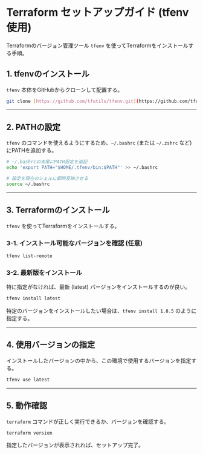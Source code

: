 # Terraform セットアップガイド (tfenv使用)

Terraformのバージョン管理ツール `tfenv` を使ってTerraformをインストールする手順。

## 1. tfenvのインストール

`tfenv` 本体をGitHubからクローンして配置する。

```bash
git clone [https://github.com/tfutils/tfenv.git](https://github.com/tfutils/tfenv.git) ~/.tfenv
```

---

## 2. PATHの設定

`tfenv` のコマンドを使えるようにするため、`~/.bashrc` (または `~/.zshrc` など) にPATHを追加する。

```bash
# ~/.bashrcの末尾にPATH設定を追記
echo 'export PATH="$HOME/.tfenv/bin:$PATH"' >> ~/.bashrc

# 設定を現在のシェルに即時反映させる
source ~/.bashrc
```

---

## 3. Terraformのインストール

`tfenv` を使ってTerraformをインストールする。

### 3-1. インストール可能なバージョンを確認 (任意)

```bash
tfenv list-remote
```

### 3-2. 最新版をインストール

特に指定がなければ、最新 (latest) バージョンをインストールするのが良い。

```bash
tfenv install latest
```

特定のバージョンをインストールしたい場合は、`tfenv install 1.8.5` のように指定する。

---

## 4. 使用バージョンの指定

インストールしたバージョンの中から、この環境で使用するバージョンを指定する。

```bash
tfenv use latest
```

---

## 5. 動作確認

`terraform` コマンドが正しく実行できるか、バージョンを確認する。

```bash
terraform version
```

指定したバージョンが表示されれば、セットアップ完了。